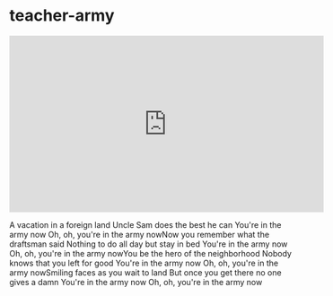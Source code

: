 # teacher-army

<iframe width="560" height="315" src="https://www.youtube.com/embed/mpmMiZKqBK4" title="YouTube video player" frameborder="0" allow="accelerometer; autoplay; clipboard-write; encrypted-media; gyroscope; picture-in-picture" allowfullscreen></iframe>

A vacation in a foreign land
Uncle Sam does the best he can
You're in the army now
Oh, oh, you're in the army nowNow you remember what the draftsman said
Nothing to do all day but stay in bed
You're in the army now
Oh, oh, you're in the army nowYou be the hero of the neighborhood
Nobody knows that you left for good
You're in the army now
Oh, oh, you're in the army nowSmiling faces as you wait to land
But once you get there no one gives a damn
You're in the army now
Oh, oh, you're in the army now

